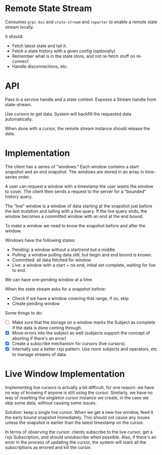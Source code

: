 Remote State Stream
===================

Consumes `grpc-bus` and `state-stream` and `reporter` to enable a remote state stream locally.

It should:

 - Fetch latest state and tail it.
 - Fetch a state history with a given config (optionally)
 - Remember what is in the state store, and not re-fetch stuff on re-connect
 - Handle disconnections, etc.

API
===

Pass in a service handle and a state context. Exposes a Stream handle from state-stream.

Use cursors to get data. System will backfill the requested data automatically.

When done with a cursor, the remote stream instance should release the data.

Implementation
==============

The client has a series of "windows." Each window contains a start snapshot and an end snapshot. The windows are stored in an array in time-series order.

A user can request a window with a timestamp the user wants the window to cover. The client then sends a request to the server for a "bounded" history query.

The "live" window is a window of data starting at the snapshot just before the last mutation and tailing with a live query. If the live query ends, the window becomes a committed window with an end at the end bound.

To make a window we need to know the snapshot before and after the window.

Windows have the following states:

 - Pending: a window without a start/end but a middle.
 - Pulling: a window pulling data still, but begin and end bound is known.
 - Committed: all data fetched for window.
 - Live: a window with a start + no end, initial set complete, waiting for live to end.

We can have one pending window at a time.

When the state stream asks for a snapshot before:

 - Check if we have a window covering that range, if so, skip
 - Create pending window

Some things to do:

 - [ ] Make sure that the storage on a window marks the Subject as complete if the data is done coming through.
 - [x] Move errors into the subject as well (subjects support the concept of aborting if there's an error)
 - [x] Create a subscribe mechanism for cursors (live cursors).
 - [x] Internally use a better rxjs pattern. Use more subjects and operators, etc to manage streams of data.

Live Window Implementation
==========================

Implementing live cursors is actually a bit difficult, for one reason: we have no way of knowing if anyone is still using the cursor. Similarly, we have no way of resetting the singleton cursor instance we create, in the case we skip some data, without causing some issues.

Solution: keep a single live cursor. When we get a new live window, feed it the early bound snapshot immediately. This should not cause any issues unless the snapshot is earlier than the latest timestamp on the cursor.

In terms of observing the cursor: clients subscribe to the live cursor, get a rxjs Subscription, and should unsubscribe when possible. Also, if there's an error in the process of updating the cursor, the system will mark all the subscriptions as errored and kill the cursor.
